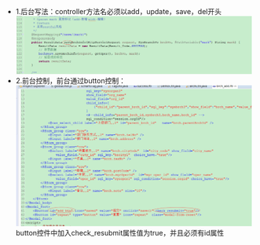 
* 1.后台写法：controller方法名必须以add，update，save，del开头
![](/assets/repeat.png)
* 2.前台控制，前台通过button控制：
  ![](/assets/repeat1.png)
  button控件中加入check_resubmit属性值为true，并且必须有id属性